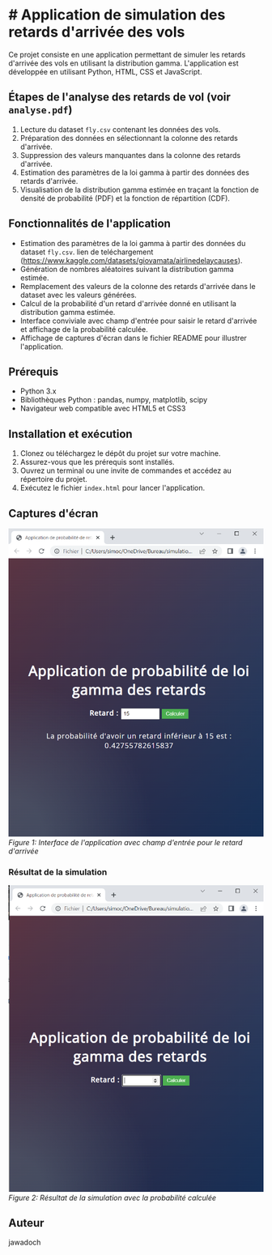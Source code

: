 # # Application de simulation des retards d'arrivée des vols

Ce projet consiste en une application permettant de simuler les retards d'arrivée des vols en utilisant la distribution gamma. L'application est développée en utilisant Python, HTML, CSS et JavaScript.

## Étapes de l'analyse des retards de vol  (voir `analyse.pdf`)

1. Lecture du dataset `fly.csv` contenant les données des vols.
2. Préparation des données en sélectionnant la colonne des retards d'arrivée.
3. Suppression des valeurs manquantes dans la colonne des retards d'arrivée.
4. Estimation des paramètres de la loi gamma à partir des données des retards d'arrivée.
5. Visualisation de la distribution gamma estimée en traçant la fonction de densité de probabilité (PDF) et la fonction de répartition (CDF).

## Fonctionnalités de l'application

- Estimation des paramètres de la loi gamma à partir des données du dataset `fly.csv`. lien de teléchargement (https://www.kaggle.com/datasets/giovamata/airlinedelaycauses).
- Génération de nombres aléatoires suivant la distribution gamma estimée.
- Remplacement des valeurs de la colonne des retards d'arrivée dans le dataset avec les valeurs générées.
- Calcul de la probabilité d'un retard d'arrivée donné en utilisant la distribution gamma estimée.
- Interface conviviale avec champ d'entrée pour saisir le retard d'arrivée et affichage de la probabilité calculée.
- Affichage de captures d'écran dans le fichier README pour illustrer l'application.

## Prérequis

- Python 3.x
- Bibliothèques Python : pandas, numpy, matplotlib, scipy
- Navigateur web compatible avec HTML5 et CSS3

## Installation et exécution

1. Clonez ou téléchargez le dépôt du projet sur votre machine.
2. Assurez-vous que les prérequis sont installés.
3. Ouvrez un terminal ou une invite de commandes et accédez au répertoire du projet.
4. Exécutez le fichier `index.html` pour lancer l'application.

## Captures d'écran

![Interface de l'application](./img/input.png)
*Figure 1: Interface de l'application avec champ d'entrée pour le retard d'arrivée*

### Résultat de la simulation

![Résultat de la simulation](./img/output.png)
*Figure 2: Résultat de la simulation avec la probabilité calculée*

## Auteur

jawadoch
